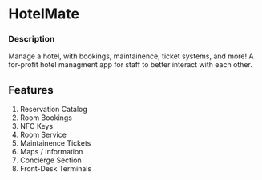 # HotelMate

### Description
Manage a hotel, with bookings, maintainence, ticket systems, and more! A for-profit hotel managment app for staff to better interact with each other. 

## Features
1. Reservation Catalog
2. Room Bookings
3. NFC Keys
4. Room Service
5. Maintainence Tickets
6. Maps / Information
7. Concierge Section
8. Front-Desk Terminals